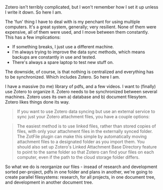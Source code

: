 Zotero isn't terribly complicated, but I won't remember how I set it up unless I write it down. So here I am.

The 'fun' thing I have to deal with is my penchant for using multiple computers. It's a great system, generally; very resilient. None of them were expensive, all of them were used, and I move between them constantly. This has a few implications: 

- If something breaks, I just use a different machine.
- I'm always trying to improve the data sync methods, which means backups are constantly in use and tested. 
- There's always a spare laptop to test new stuff on.

The downside, of course, is that nothing is centralized and everything has to be synchronized.  Which includes Zotero. So here I am.

I have a massive (to me) library of pdfs, and a few videos. I want to (finally) use Zotero to organize it. Zotero needs to be synchronized between several machines. Zotero uses its own a) database and b) document filesytem. Zotero likes things done its way.  

>  If you want to use Zotero data syncing but use an external service to sync just your Zotero attachment files, you have a couple options:

> The easiest method is to use linked files, rather than stored copies of files, with only your attachment files in the externally synced folder. The ZotFile plugin can make this simple by automatically moving attachment files to a designated folder as you import them. You should also set up Zotero's Linked Attachment Base Directory feature to point to the same folder so that Zotero can find your files on each computer, even if the path to the cloud storage folder differs.

So what we do is reorganize our files - insead of research and development sorted per-project, pdfs in one folder and plans in another, we're going to create parallel filesystems: research, for all projects, in one document tree, and development in another document tree.